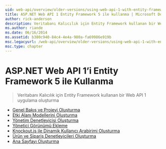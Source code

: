 ```yaml
---
uid: web-api/overview/older-versions/using-web-api-1-with-entity-framework-5/index
title: ASP.NET Web API 1 Entity Framework 5 ile kullanma | Microsoft Docs
author: rick-anderson
description: Veritabanı Kalıcılık için Entity Framework kullanan bir Web API 1 uygulama oluşturma
ms.author: riande
ms.date: 06/16/2014
ms.assetid: b380c940-84c4-4e4a-980a-fa69986e919b
msc.legacyurl: /web-api/overview/older-versions/using-web-api-1-with-entity-framework-5
msc.type: chapter
---
```

<a name="using-aspnet-web-api-1-with-entity-framework-5"></a>ASP.NET Web API 1’i Entity Framework 5 ile Kullanma
====================
> Veritabanı Kalıcılık için Entity Framework kullanan bir Web API 1 uygulama oluşturma


- [Genel Bakış ve Projeyi Oluşturma](using-web-api-with-entity-framework-part-1.md)
- [Etki Alanı Modellerini Oluşturma](using-web-api-with-entity-framework-part-2.md)
- [Yönetim Denetleyicisi Oluşturma](using-web-api-with-entity-framework-part-3.md)
- [Yönetici Görünümü Ekleme](using-web-api-with-entity-framework-part-4.md)
- [Knockout.js ile Dinamik Kullanıcı Arabirimi Oluşturma](using-web-api-with-entity-framework-part-5.md)
- [Ürün ve Sipariş Denetleyicileri Oluşturma](using-web-api-with-entity-framework-part-6.md)
- [Ana Sayfayı Oluşturma](using-web-api-with-entity-framework-part-7.md)
